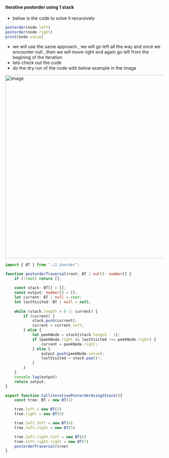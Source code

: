 #### Iterative postorder using 1 stack

- below is the code to solve it recursively

```ts
postorder(node.left)
postorder(node.right)
print(node.value)
```

- we will use the same approach , we will go left all the way and once we encounter null , then we will move right and again go left from the begining of the iteration
- lets check out the code
- do the dry run of the code with below example in the image

<img width="581" alt="image" src="https://github.com/user-attachments/assets/1b006f4a-5f3d-468b-b16d-519a5add9a64" />

```ts
import { BT } from "./2.inorder";

function postorderTraversal(root: BT | null): number[] {
    if (!root) return [];
    
    const stack: BT[] = [];
    const output: number[] = [];
    let current: BT | null = root;
    let lastVisited: BT | null = null;
    
    while (stack.length > 0 || current) {
        if (current) {
            stack.push(current);
            current = current.left;
        } else {
            let peekNode = stack[stack.length - 1];
            if (peekNode.right && lastVisited !== peekNode.right) {
                current = peekNode.right;
            } else {
                output.push(peekNode.value);
                lastVisited = stack.pop()!;
            }
        }
    }
    console.log(output)
    return output;
}

export function CalliterativePostorderUsing1Stack(){
    const tree: BT = new BT(1)

    tree.left = new BT(2)
    tree.right = new BT(3)

    tree.left.left = new BT(4)
    tree.left.right = new BT(5)

    tree.left.right.left = new BT(6)
    tree.left.right.right = new BT(7)
    postorderTraversal(tree)
}

```

